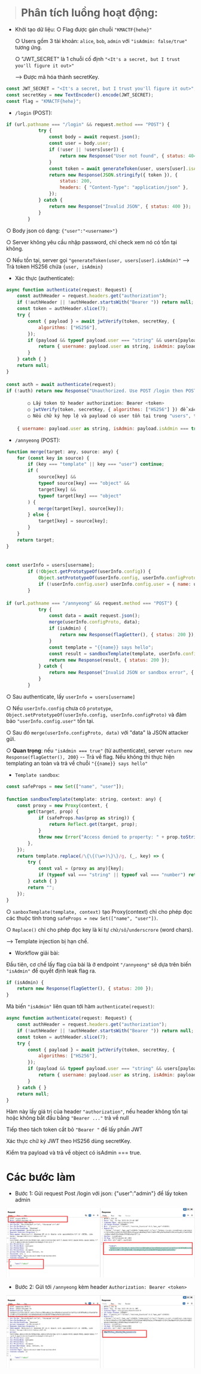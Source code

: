 ># Phân tích luồng hoạt động:

- Khởi tạo dữ liệu: 
    ○ Flag được gán chuỗi ```"KMACTF{hehe}"```

    ○ Users gồm 3 tài khoản: ```alice```, ```bob```, ```admin``` với ```"isAdmin: false/true"``` tương ứng.
    
    ○ "JWT_SECRET" là 1 chuỗi cố định ```"<It's a secret, but I trust you'll figure it out>"```

    --> Được mã hóa thành secretKey.
    
```js
const JWT_SECRET = "<It's a secret, but I trust you'll figure it out>";
const secretKey = new TextEncoder().encode(JWT_SECRET);
const flag = "KMACTF{hehe}";
```
        
- ```/login``` (POST):

```js
if (url.pathname === "/login" && request.method === "POST") {
            try {
                const body = await request.json();
                const user = body.user;
                if (!user || !users[user]) {
                    return new Response("User not found", { status: 404 });
                }
                const token = await generateToken(user, users[user].isAdmin);
                return new Response(JSON.stringify({ token }), {
                    status: 200,
                    headers: { "Content-Type": "application/json" },
                });
            } catch {
                return new Response("Invalid JSON", { status: 400 });
            }
        }
```


○ Body json có dạng: ```{"user":"<username>"}```

○ Server không yêu cầu nhập password, chỉ check xem nó có tồn tại không.

○ Nếu tồn tại, server gọi ```"generateToken(user, users[user].isAdmin)"``` --> Trả token HS256 chứa ```{user, isAdmin}```
    
- Xác thực (authenticate):

```js
async function authenticate(request: Request) {
    const authHeader = request.headers.get("authorization");
    if (!authHeader || !authHeader.startsWith("Bearer ")) return null;
    const token = authHeader.slice(7);
    try {
        const { payload } = await jwtVerify(token, secretKey, {
            algorithms: ["HS256"],
        });
        if (payload && typeof payload.user === "string" && users[payload.user]) {
            return { username: payload.user as string, isAdmin: payload.isAdmin === true };
        }
    } catch { }
    return null;
}

const auth = await authenticate(request);
if (!auth) return new Response("Unauthorized. Use POST /login then POST /annyeong with Bearer token", { status: 401 });

        ○ Lấy token từ header authorization: Bearer <token>
        ○ jwtVerify(token, secretKey, { algorithms: ["HS256"] }) để xác thực chữ ký.
        ○ Nếu chữ ký hợp lệ và payload có user tồn tại trong "users", trả về:
    
    { username: payload.user as string, isAdmin: payload.isAdmin === true }
```    
    
- ```/annyeong``` (POST):

```js
function merge(target: any, source: any) {
    for (const key in source) {
        if (key === "template" || key === "user") continue;
        if (
            source[key] &&
            typeof source[key] === "object" &&
            target[key] &&
            typeof target[key] === "object"
        ) {
            merge(target[key], source[key]);
        } else {
            target[key] = source[key];
        }
    }
    return target;
}


const userInfo = users[username];
        if (!Object.getPrototypeOf(userInfo.config)) {
            Object.setPrototypeOf(userInfo.config, userInfo.configProto);
            if (!userInfo.config.user) userInfo.config.user = { name: username };
        }

if (url.pathname === "/annyeong" && request.method === "POST") {
            try {
                const data = await request.json();
                merge(userInfo.configProto, data);
                if (isAdmin) {
                    return new Response(flagGetter(), { status: 200 });
                }
                const template = "{{name}} says hello";
                const result = sandboxTemplate(template, userInfo.config.user);
                return new Response(result, { status: 200 });
            } catch {
                return new Response("Invalid JSON or sandbox error", { status: 400 });
            }
        }
```

○ Sau authenticate, lấy ```userInfo = users[username]```

○ Nếu ```userInfo.config``` chưa có ```prototype```, ```Object.setPrototypeOf(userInfo.config, userInfo.configProto)``` và đảm bảo ```"userInfo.config.user"``` tồn tại.

○ Sau đó ```merge(userInfo.configProto, data)``` với "data" là JSON attacker gửi.

○ **Quan trọng**: nếu ```"isAdmin === true"``` (từ authenticate), server ```return new Response(flagGetter(), 200}``` -- Trả về flag. Nếu không thì thực hiện templating an toàn và trả về chuỗi  ```"{{name}} says hello"```
    
- ```Template sandbox```: 

```js
const safeProps = new Set(["name", "user"]);

function sandboxTemplate(template: string, context: any) {
    const proxy = new Proxy(context, {
        get(target, prop) {
            if (safeProps.has(prop as string)) {
                return Reflect.get(target, prop);
            }
            throw new Error("Access denied to property: " + prop.toString());
        },
    });
    return template.replace(/\{\{(\w+)\}\}/g, (_, key) => {
        try {
            const val = (proxy as any)[key];
            if (typeof val === "string" || typeof val === "number") return val;
        } catch { }
        return "";
    });
}
```

○  ```sanboxTemplate(template, context)``` tạo Proxy(context) chỉ cho phép đọc các thuộc tính trong ```safeProps = new Set(["name", "user"])```.

○ ```Replace()``` chỉ cho phép đọc key là kí tự ```chữ/số/underscrore``` (word chars). 

--> Template injection bị hạn chế.
    

- Workflow giải bài:

Đầu tiên, cơ chế lấy flag của bài là ở endpoint ```"/annyeong"``` sẽ dựa trên biến ```"isAdmin"``` để quyết định leak flag ra.

```js
if (isAdmin) {
    return new Response(flagGetter(), { status: 200 });
}
```

Mà biến ```"isAdmin"``` liên quan tới hàm ```authenticate(request)```:

```js
async function authenticate(request: Request) {
    const authHeader = request.headers.get("authorization");
    if (!authHeader || !authHeader.startsWith("Bearer ")) return null;
    const token = authHeader.slice(7);
    try {
        const { payload } = await jwtVerify(token, secretKey, {
            algorithms: ["HS256"],
        });
        if (payload && typeof payload.user === "string" && users[payload.user]) {
            return { username: payload.user as string, isAdmin: payload.isAdmin === true };
        }
    } catch { }
    return null;
}
```

Hàm này lấy giá trị của header ```"authorization"```, nếu header không tồn tại hoặc không bắt đầu bằng ```"Bearer ..."``` trả về null 

Tiếp theo tách token cắt bỏ ```"Bearer "``` để lấy phần JWT

Xác thực chữ ký JWT theo HS256 dùng secretKey.

Kiểm tra payload và trả về object có isAdmin === true.

# **Các bước làm**

- Bước 1: Gửi request Post /login với json: {"user":"admin"} để lấy token admin

![alt text](./step1.png)

- Bước 2: Gửi tới ```/annyeong``` kèm header ```Authorization: Bearer <token>``` 

![alt text](step2.png)


